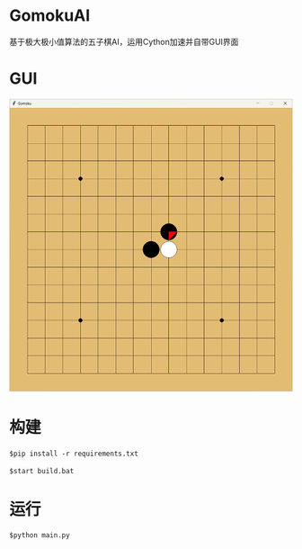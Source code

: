 # GomokuAI
基于极大极小值算法的五子棋AI，运用Cython加速并自带GUI界面

# GUI
![](https://github.com/ChibaRika/GomokuAI/blob/main/image.png)

# 构建
`$pip install -r requirements.txt`

`$start build.bat`

# 运行
`$python main.py`
